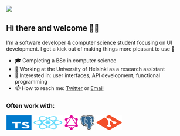 ![](https://komarev.com/ghpvc/?username=Nurou)

## Hi there and welcome 👋🏽 

I'm a software developer & computer science student focusing on UI development. I get a kick out of making things more pleasant to use 🙂

- 🎓  Completing a BSc in computer science 
- 🌱  Working at the University of Helsinki as a research assistant
- 💭  Interested in: user interfaces, API development, functional programming  
- 📫  How to reach me: [Twitter](https://twitter.com/joelhassannoor) or [Email](mailto:joel.nhn@gmail.com) 

### Often work with:

<p align="left">
	<img title="TypeScript" src="https://raw.githubusercontent.com/Nurou/Nurou/master/assets/typescript-original.svg" width="70" height="40" />
	<img title="React" src="https://raw.githubusercontent.com/Nurou/Nurou/master/assets/react-original.svg" width="80" height="40" />
	<img title="GraphQL" src="https://raw.githubusercontent.com/Nurou/Nurou/master/assets/graphql-icon.svg" width="40" height="40" />
	<img title="PostreSQL" src="https://raw.githubusercontent.com/Nurou/Nurou/master/assets/postgresql-original.svg" width="40" height="40" />
	<img title="Git" src="https://raw.githubusercontent.com/Nurou/Nurou/master/assets/git-original.svg" width="70" height="40" />
</p>

